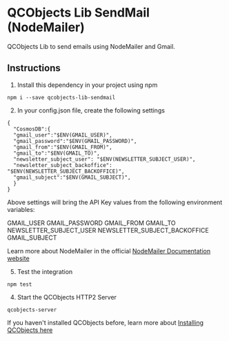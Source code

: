 # QCObjects Lib SendMail (NodeMailer)

QCObjects Lib to send emails using NodeMailer and Gmail.

## Instructions

1. Install this dependency in your project using npm

```shell
npm i --save qcobjects-lib-sendmail
```

2. In your config.json file, create the following settings

```shell
{
  "CosmosDB":{
  "gmail_user":"$ENV(GMAIL_USER)",
  "gmail_password":"$ENV(GMAIL_PASSWORD)",
  "gmail_from":"$ENV(GMAIL_FROM)",
  "gmail_to":"$ENV(GMAIL_TO)",
  "newsletter_subject_user": "$ENV(NEWSLETTER_SUBJECT_USER)",
  "newsletter_subject_backoffice": "$ENV(NEWSLETTER_SUBJECT_BACKOFFICE)",
  "gmail_subject":"$ENV(GMAIL_SUBJECT)",
  }
}
```

Above settings will bring the API Key values from the following environment variables:

GMAIL_USER
GMAIL_PASSWORD
GMAIL_FROM
GMAIL_TO
NEWSLETTER_SUBJECT_USER
NEWSLETTER_SUBJECT_BACKOFFICE
GMAIL_SUBJECT


Learn more about NodeMailer in the official [NodeMailer Documentation website](https://nodemailer.com/about/)

5. Test the integration

```shell
npm test
```

4. Start the QCObjects HTTP2 Server

```shell
qcobjects-server
```
If you haven't installed QCObjects before, learn more about [Installing QCObjects here](https://docs.qcobjects.org/#installing)
